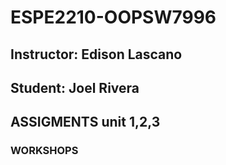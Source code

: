 # ESPE2210-OOPSW7996
## Instructor: Edison Lascano
## Student: Joel Rivera
## ASSIGMENTS unit 1,2,3
### WORKSHOPS 
